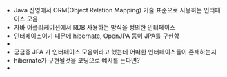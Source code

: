 
- Java 진영에서 ORM(Object Relation Mapping) 기술 표준으로 사용하는 인터페이스 모음
- 자바 어플리케이션에서 RDB 사용하는 방식을 정의한 인터페이스 
- 인터페이스이기 때문에 hibernate, OpenJPA 등이 JPA를 구현함
-
- 궁금증 JPA 가 인터페이스 모음이라고 했는데 어떠한 인터페이스들이 존재하는지
- hibernate가 구현될것을 코딩으로 예시를 든다면?
- 
